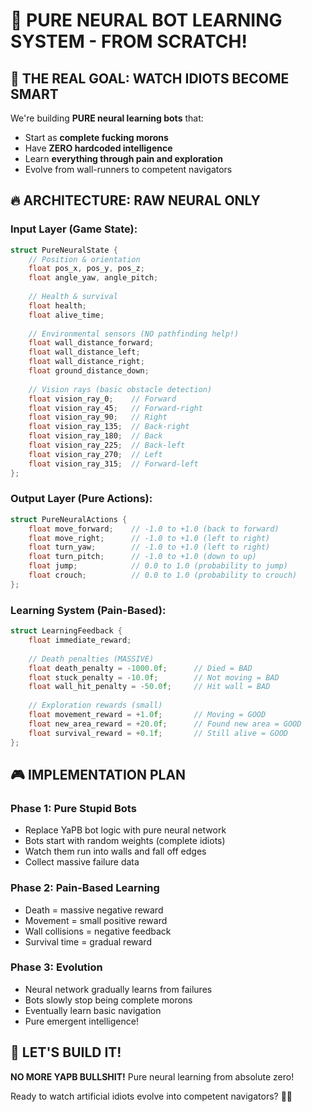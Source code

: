 # 🧠 PURE NEURAL BOT LEARNING SYSTEM - FROM SCRATCH!

## 🎯 THE REAL GOAL: WATCH IDIOTS BECOME SMART

We're building **PURE neural learning bots** that:
- Start as **complete fucking morons** 
- Have **ZERO hardcoded intelligence**
- Learn **everything through pain and exploration**
- Evolve from wall-runners to competent navigators

## 🔥 ARCHITECTURE: RAW NEURAL ONLY

### Input Layer (Game State):
```cpp
struct PureNeuralState {
    // Position & orientation
    float pos_x, pos_y, pos_z;
    float angle_yaw, angle_pitch;
    
    // Health & survival
    float health;
    float alive_time;
    
    // Environmental sensors (NO pathfinding help!)
    float wall_distance_forward;
    float wall_distance_left; 
    float wall_distance_right;
    float ground_distance_down;
    
    // Vision rays (basic obstacle detection)
    float vision_ray_0;    // Forward
    float vision_ray_45;   // Forward-right  
    float vision_ray_90;   // Right
    float vision_ray_135;  // Back-right
    float vision_ray_180;  // Back
    float vision_ray_225;  // Back-left
    float vision_ray_270;  // Left
    float vision_ray_315;  // Forward-left
};
```

### Output Layer (Pure Actions):
```cpp
struct PureNeuralActions {
    float move_forward;    // -1.0 to +1.0 (back to forward)
    float move_right;      // -1.0 to +1.0 (left to right)
    float turn_yaw;        // -1.0 to +1.0 (left to right)
    float turn_pitch;      // -1.0 to +1.0 (down to up)
    float jump;            // 0.0 to 1.0 (probability to jump)
    float crouch;          // 0.0 to 1.0 (probability to crouch)
};
```

### Learning System (Pain-Based):
```cpp
struct LearningFeedback {
    float immediate_reward;
    
    // Death penalties (MASSIVE)
    float death_penalty = -1000.0f;      // Died = BAD
    float stuck_penalty = -10.0f;        // Not moving = BAD
    float wall_hit_penalty = -50.0f;     // Hit wall = BAD
    
    // Exploration rewards (small)
    float movement_reward = +1.0f;       // Moving = GOOD
    float new_area_reward = +20.0f;      // Found new area = GOOD
    float survival_reward = +0.1f;       // Still alive = GOOD
};
```

## 🎮 IMPLEMENTATION PLAN

### Phase 1: Pure Stupid Bots
- Replace YaPB bot logic with pure neural network
- Bots start with random weights (complete idiots)
- Watch them run into walls and fall off edges
- Collect massive failure data

### Phase 2: Pain-Based Learning  
- Death = massive negative reward
- Movement = small positive reward
- Wall collisions = negative feedback
- Survival time = gradual reward

### Phase 3: Evolution
- Neural network gradually learns from failures
- Bots slowly stop being complete morons
- Eventually learn basic navigation
- Pure emergent intelligence!

## 🚀 LET'S BUILD IT!

**NO MORE YAPB BULLSHIT!** Pure neural learning from absolute zero! 

Ready to watch artificial idiots evolve into competent navigators? 🤖💀
